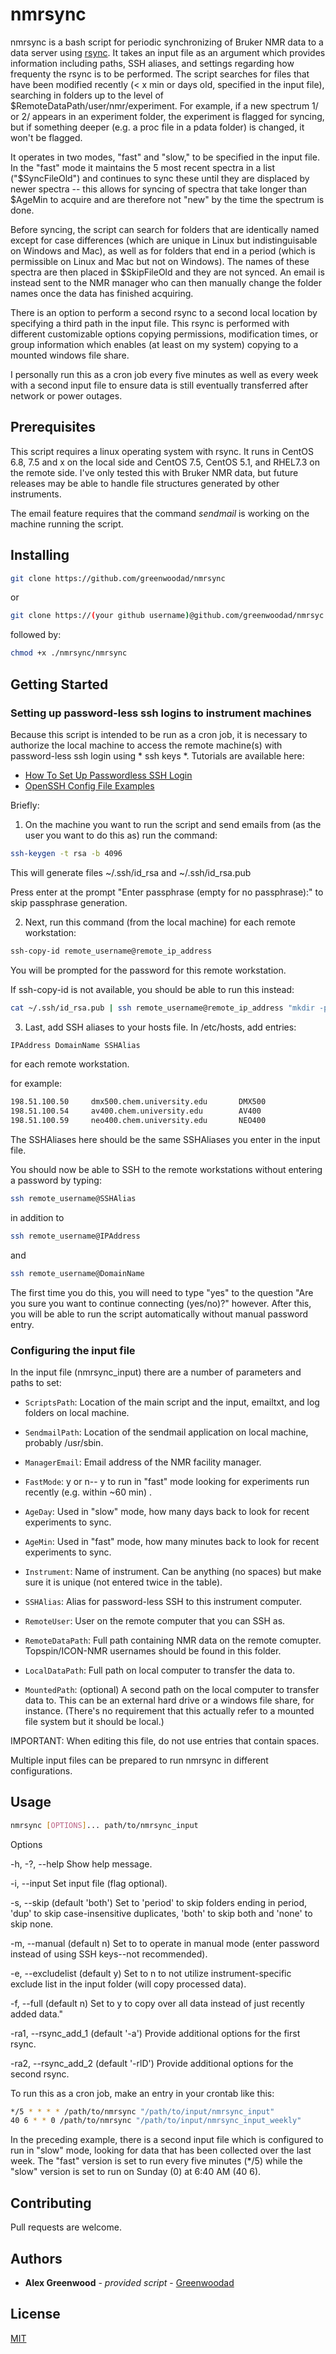 # nmrsync

nmrsync is a bash script for periodic synchronizing of Bruker NMR data to a data server 
using [rsync](https://download.samba.org/pub/rsync/rsync.html). It takes an input file as 
an argument which provides information including paths, SSH aliases, and settings regarding 
how frequenty the rsync is to be performed. The script searches for files that have been 
modified recently (< x min or days old, specified in the input file), searching in folders 
up to the level of $RemoteDataPath/user/nmr/experiment. For example, if a new spectrum 1/ or 2/ appears 
in an experiment folder, the experiment is flagged for syncing, but if something deeper (e.g. 
a proc file in a pdata folder) is changed, it won't be flagged. 

It operates in two modes, "fast" and "slow," to be specified in the input file. In the "fast" 
mode it maintains the 5 most recent spectra in a list ("$SyncFileOld") and continues to sync 
these until they are displaced by newer spectra -- this allows for syncing of spectra that take 
longer than $AgeMin to acquire and are therefore not "new" by the time the spectrum is done. 

Before syncing, the script can search for folders that are identically named except for case 
differences (which are unique in Linux but indistinguisable on Windows and Mac), as well as for 
folders that end in a period (which is permissible on Linux and Mac but not on Windows). The 
names of these spectra are then placed in $SkipFileOld and they are not synced. An email is 
instead sent to the NMR manager who can then manually change the folder names once the data 
has finished acquiring. 

There is an option to perform a second rsync to a second local location by specifying a third 
path in the input file. This rsync is performed with different customizable options copying permissions, modification times, 
or group information which enables (at least on my system) copying to a mounted windows file share.

I personally run this as a cron job every five minutes as well as every week with a second input file to ensure data is still eventually transferred after network or power outages. 

## Prerequisites

This script requires a linux operating system with rsync. It runs in CentOS 6.8, 7.5 and x on the 
local side and CentOS 7.5, CentOS 5.1, and RHEL7.3 on the remote side. I've only tested this with 
Bruker NMR data, but future releases may be able to handle file structures generated by other instruments.

The email feature requires that the command *sendmail* is working on the machine running the script.

## Installing

```sh
git clone https://github.com/greenwoodad/nmrsync
```
or 

```sh
git clone https://(your github username)@github.com/greenwoodad/nmrsyc.git
```

followed by:
```sh
chmod +x ./nmrsync/nmrsync
```

## Getting Started

### Setting up password-less ssh logins to instrument machines

Because this script is intended to be run as a cron job, it is necessary to authorize the local
machine to access the remote machine(s) with password-less ssh login using * ssh keys *. Tutorials
are available here: 
* [How To Set Up Passwordless SSH Login](https://linuxize.com/post/how-to-setup-passwordless-ssh-login/)
* [OpenSSH Config File Examples](https://www.cyberciti.biz/faq/create-ssh-config-file-on-linux-unix/)

Briefly: 
1) On the machine you want to run the script and send emails from (as the user you want to do this as) run the command:

```sh
ssh-keygen -t rsa -b 4096
```

This will generate files ~/.ssh/id_rsa and ~/.ssh/id_rsa.pub 

Press enter at the prompt "Enter passphrase (empty for no passphrase):" to skip passphrase generation.

2) Next, run this command (from the local machine) for each remote workstation:

```sh
ssh-copy-id remote_username@remote_ip_address
```
You will be prompted for the password for this remote workstation. 

If ssh-copy-id is not available, you should be able to run this instead:

```sh
cat ~/.ssh/id_rsa.pub | ssh remote_username@remote_ip_address "mkdir -p ~/.ssh && chmod 700 ~/.ssh && cat >> ~/.ssh/authorized_keys && chmod 600 ~/.ssh/authorized_keys"
```

3) Last, add SSH aliases to your hosts file. In /etc/hosts, add entries:

```sh
IPAddress DomainName SSHAlias
```

for each remote workstation.

for example:
```sh
198.51.100.50     dmx500.chem.university.edu       DMX500
198.51.100.54     av400.chem.university.edu        AV400
198.51.100.59     neo400.chem.university.edu       NEO400
```
The SSHAliases here should be the same SSHAliases you enter in the input file. 

You should now be able to SSH to the remote workstations without entering a password by typing: 

```sh
ssh remote_username@SSHAlias
```

in addition to 

```sh
ssh remote_username@IPAddress 
```
and

```sh
ssh remote_username@DomainName 
```
The first time you do this, you will need to type "yes" to the question "Are you sure you want
to continue connecting (yes/no)?" however. After this, you will be able to run the script 
automatically without manual password entry.

### Configuring the input file

In the input file (nmrsync_input) there are a number of parameters and paths to set:

* `ScriptsPath`: Location of the main script and the input, emailtxt, and log folders on local machine.

* `SendmailPath`: Location of the sendmail application on local machine, probably /usr/sbin.

* `ManagerEmail`: Email address of the NMR facility manager.

* `FastMode`: y or n-- y to run in "fast" mode looking for experiments run recently (e.g. within ~60 min) .

* `AgeDay`: Used in "slow" mode, how many days back to look for recent experiments to sync.

* `AgeMin`: Used in "fast" mode, how many minutes back to look for recent experiments to sync.

* `Instrument`: Name of instrument. Can be anything (no spaces) but make sure it is unique (not entered twice in the table). 

* `SSHAlias`: Alias for password-less SSH to this instrument computer.

* `RemoteUser`: User on the remote computer that you can SSH as.

* `RemoteDataPath`: Full path containing NMR data on the remote comupter. Topspin/ICON-NMR usernames should be found in this folder.

* `LocalDataPath`: Full path on local computer to transfer the data to. 

* `MountedPath`: (optional) A second path on the local computer to transfer data to. This can be an external hard drive or a windows file share, for instance. (There's no requirement that this actually refer to a mounted file system but it should be local.)


IMPORTANT: When editing this file, do not use entries that contain spaces. 

Multiple input files can be prepared to run nmrsync in different configurations. 

## Usage

```sh
nmrsync [OPTIONS]... path/to/nmrsync_input
```

Options

-h, -?, --help                           Show help message.

-i, --input                              Set input file (flag optional).

-s, --skip (default 'both')              Set to 'period' to skip folders ending in period, 
                                         'dup' to skip case-insensitive duplicates, 'both' 
                                         to skip both and 'none' to skip none.

-m, --manual (default n)                 Set to  to operate in manual mode (enter password 
                                         instead of using SSH keys--not recommended).
										 
-e, --excludelist (default y)            Set to n to not utilize instrument-specific exclude 
                                         list in the input folder (will copy processed data).
										 
-f, --full (default n)                   Set to y to copy over all data instead of just 
                                         recently added data."
										 
-ra1, --rsync_add_1 (default '-a')       Provide additional options for the first rsync.

-ra2, --rsync_add_2 (default '-rlD')     Provide additional options for the second rsync. 

To run this as a cron job, make an entry in your crontab like this:

```sh
*/5 * * * * /path/to/nmrsync "/path/to/input/nmrsync_input"
40 6 * * 0 /path/to/nmrsync "/path/to/input/nmrsync_input_weekly"
```

In the preceding example, there is a second input file which is configured to run in "slow" mode, looking for data that has been collected over the last week. The "fast" version is set to run every five minutes (*/5) while the "slow" version is set to run on Sunday (0) at 6:40 AM (40 6).

## Contributing
Pull requests are welcome. 

## Authors

  - **Alex Greenwood** - *provided script* -
    [Greenwoodad](https://github.com/Greenwoodad)

## License
[MIT](https://choosealicense.com/licenses/mit/)
